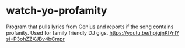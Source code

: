 # watch-yo-profamity
Program that pulls lyrics from Genius and reports if the song contains profanity. Used for family friendly DJ gigs.
https://youtu.be/hpigjnKl7nI?si=P3ohZZXJBv4bCmpr